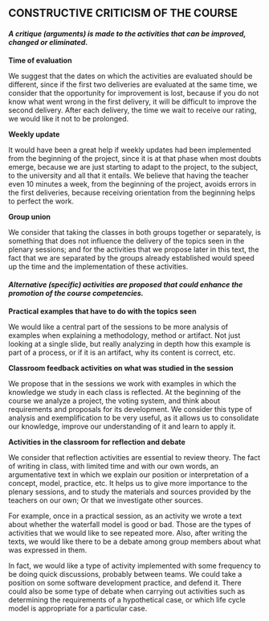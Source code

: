 ## CONSTRUCTIVE CRITICISM OF THE COURSE 

#### *A critique (arguments) is made to the activities that can be improved, changed or eliminated.*

**Time of evaluation**

We suggest that the dates on which the activities are evaluated should be different, since if the first two deliveries are evaluated at the same time, we consider that the opportunity for improvement is lost, because if you do not know what went wrong in the first delivery, it will be difficult to improve the second delivery. After each delivery, the time we wait to receive our rating, we would like it not to be prolonged.

**Weekly update**

It would have been a great help if weekly updates had been implemented from the beginning of the project, since it is at that phase when most doubts emerge, because we are just starting to adapt to the project, to the subject, to the university and all that it entails. We believe that having the teacher even 10 minutes a week, from the beginning of the project, avoids errors in the first deliveries, because receiving orientation from the beginning helps to perfect the work.

**Group union**

We consider that taking the classes in both groups together or separately, is something that does not influence the delivery of the topics seen in the plenary sessions; and for the activities that we propose later in this text, the fact that we are separated by the groups already established would speed up the time and the implementation of these activities.

#### *Alternative (specific) activities are proposed that could enhance the promotion of the course competencies.*

**Practical examples that have to do with the topics seen**

We would like a central part of the sessions to be more analysis of examples when explaining a methodology, method or artifact. Not just looking at a single slide, but really analyzing in depth how this example is part of a process, or if it is an artifact, why its content is correct, etc. 

**Classroom feedback activities on what was studied in the session**

We propose that in the sessions we work with examples in which the knowledge we study in each class is reflected. At the beginning of the course we analyze a project, the voting system, and think about requirements and proposals for its development. We consider this type of analysis and exemplification to be very useful, as it allows us to consolidate our knowledge, improve our understanding of it and learn to apply it.

**Activities in the classroom for reflection and debate**

We consider that reflection activities are essential to review theory. The fact of writing in class, with limited time and with our own words, an argumentative text in which we explain our position or interpretation of a concept, model, practice, etc. It helps us to give more importance to the plenary sessions, and to study the materials and sources provided by the teachers on our own; Or that we investigate other sources.

For example, once in a practical session, as an activity we wrote a text about whether the waterfall model is good or bad. Those are the types of activities that we would like to see repeated more. Also, after writing the texts, we would like there to be a debate among group members about what was expressed in them.

In fact, we would like a type of activity implemented with some frequency to be doing quick discussions, probably between teams. We could take a position on some software development practice, and defend it. There could also be some type of debate when carrying out activities such as determining the requirements of a hypothetical case, or which life cycle model is appropriate for a particular case.
